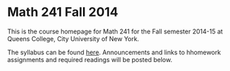# Math 241 Fall 2014

This is the course homepage for Math 241 for the Fall semester 2014-15 at Queens College, City University of New York.

The syllabus can be found [here](https://raw.githubusercontent.com/kapelner/QC_Math_241_Fall_2014_15/master/syllabus/syllabus.pdf). Announcements and links to hhomework assignments and required readings will be posted below.




